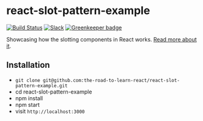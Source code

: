# react-slot-pattern-example

[![Build Status](https://travis-ci.org/the-road-to-learn-react/react-slot-pattern-example.svg?branch=master)](https://travis-ci.org/the-road-to-learn-react/react-slot-pattern-example) [![Slack](https://slack-the-road-to-learn-react.wieruch.com/badge.svg)](https://slack-the-road-to-learn-react.wieruch.com/) [![Greenkeeper badge](https://badges.greenkeeper.io/the-road-to-learn-react/react-slot-pattern-example.svg)](https://greenkeeper.io/)

Showcasing how the slotting components in React works. [Read more about it](https://www.robinwieruch.de/react-pass-props-to-component/).

## Installation

* `git clone git@github.com:the-road-to-learn-react/react-slot-pattern-example.git`
* cd react-slot-pattern-example
* npm install
* npm start
* visit `http://localhost:3000`
